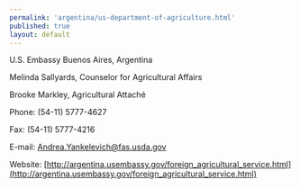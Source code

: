 ```yaml
--- 
permalink: 'argentina/us-department-of-agriculture.html' 
published: true 
layout: default
---
```

U.S. Embassy Buenos Aires, Argentina

Melinda Sallyards, Counselor for Agricultural Affairs 

Brooke Markley, Agricultural Attaché

Phone: (54-11) 5777-4627 

Fax: (54-11) 5777-4216

E-mail: [Andrea.Yankelevich@fas.usda.gov](Andrea.Yankelevich@fas.usda.gov)

Website: [http://argentina.usembassy.gov/foreign_agricultural_service.html](http://argentina.usembassy.gov/foreign_agricultural_service.html)
